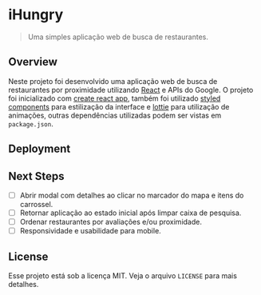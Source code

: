 # iHungry
> Uma simples aplicação web de busca de restaurantes.

## Overview
Neste projeto foi desenvolvido uma aplicação web de busca de restaurantes por proximidade utilizando [React](https://pt-br.reactjs.org/) e APIs do Google. O projeto foi inicializado com [create react app](https://github.com/facebook/create-react-app), também foi utilizado [styled components](https://styled-components.com/) para estilização da interface e [lottie](https://airbnb.io/lottie/#/) para utilização de animações, outras dependências utilizadas podem ser vistas em `package.json`.

## Deployment

## Next Steps
- [ ] Abrir modal com detalhes ao clicar no marcador do mapa e itens do carrossel.  
- [ ] Retornar aplicação ao estado inicial após limpar caixa de pesquisa.
- [ ] Ordenar restaurantes por avaliações e/ou proximidade.
- [ ] Responsividade e usabilidade para mobile.

## License
Esse projeto está sob a licença MIT. Veja o arquivo `LICENSE` para mais detalhes.